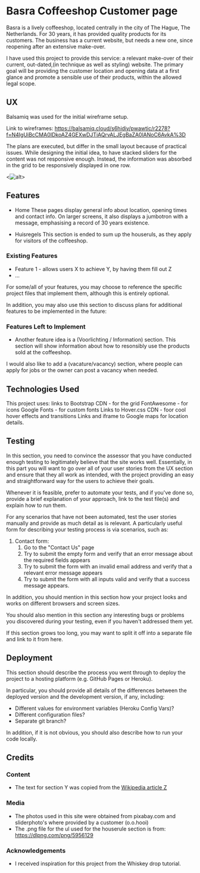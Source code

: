 # Basra Coffeeshop Customer page

Basra is a lively coffeeshop, located centrally in the city of The Hague, The Netherlands.
For 30 years, it has provided quality products for its customers.
The business has a current website, but needs a new one,
since reopening after an extensive make-over.

I have used this project to provide this service:
a relevant make-over of their current, out-dated,(in technique as well as styling) website.
The primary goal will be providing the customer location and opening data at a first glance
and promote a sensible use of their products, within the allowed legal scope.

## UX
Balsamiq was used for the initial wireframe setup.

Link to wireframes:
https://balsamiq.cloud/s6hidiy/pwawtic/r2278?f=N4IgUiBcCMA0IDkoAZ4GEXwDJTiAQrvALJEgBaZA0lANoC6AvkA%3D

The plans are executed, but differ in the small layout because of practical issues. While designing the initial idea,
to have stacked sliders for the content was not responsive enough. Instead, the information was absorbed in the grid to be
responsively displayed in one row.

<![alt](https://link)>

## Features

- Home
These pages display general info about location, opening times and contact info. On larger screens,
it also displays a jumbotron with a message, emphasising a record of 30 years existence.

- Huisregels
This section is ended to sum up the houseruls, as they apply for visitors of the coffeeshop.

### Existing Features
- Feature 1 - allows users X to achieve Y, by having them fill out Z
- ...

For some/all of your features, you may choose to reference the specific project files that implement them, although this is entirely optional.

In addition, you may also use this section to discuss plans for additional features to be implemented in the future:

### Features Left to Implement
- Another feature idea is a (Voorlichting / Information) section. This section will show information
about how to resonsibly use the products sold at the coffeeshop.

I would also like to add a (vacature/vacancy) section, where people can apply for jobs or the owner
can post a vacancy when needed.

## Technologies Used

This project uses:
links to Bootstrap CDN - for the grid
FontAwesome - for icons
Google Fonts - for custom fonts
Links to Hover.css CDN - foor cool hover effects and transitions
Links and iframe to Google maps for location details.


## Testing

In this section, you need to convince the assessor that you have conducted enough testing to legitimately believe that the site works well. Essentially, in this part you will want to go over all of your user stories from the UX section and ensure that they all work as intended, with the project providing an easy and straightforward way for the users to achieve their goals.

Whenever it is feasible, prefer to automate your tests, and if you've done so, provide a brief explanation of your approach, link to the test file(s) and explain how to run them.

For any scenarios that have not been automated, test the user stories manually and provide as much detail as is relevant. A particularly useful form for describing your testing process is via scenarios, such as:

1. Contact form:
    1. Go to the "Contact Us" page
    2. Try to submit the empty form and verify that an error message about the required fields appears
    3. Try to submit the form with an invalid email address and verify that a relevant error message appears
    4. Try to submit the form with all inputs valid and verify that a success message appears.

In addition, you should mention in this section how your project looks and works on different browsers and screen sizes.

You should also mention in this section any interesting bugs or problems you discovered during your testing, even if you haven't addressed them yet.

If this section grows too long, you may want to split it off into a separate file and link to it from here.

## Deployment

This section should describe the process you went through to deploy the project to a hosting platform (e.g. GitHub Pages or Heroku).

In particular, you should provide all details of the differences between the deployed version and the development version, if any, including:
- Different values for environment variables (Heroku Config Vars)?
- Different configuration files?
- Separate git branch?

In addition, if it is not obvious, you should also describe how to run your code locally.


## Credits

### Content
- The text for section Y was copied from the [Wikipedia article Z](https://en.wikipedia.org/wiki/Z)

### Media
- The photos used in this site were obtained from pixabay.com and sliderphoto's where
provided by a customer (o.o.hooi)
- The .png file for the ul used for the houserule section is from: https://dlpng.com/png/5956129

### Acknowledgements

- I received inspiration for this project from the Whiskey drop tutorial.